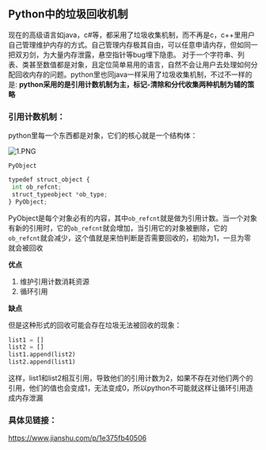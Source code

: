 ## Python中的垃圾回收机制

​	现在的高级语言如java，c#等，都采用了垃圾收集机制，而不再是c，c++里用户自己管理维护内存的方式。自己管理内存极其自由，可以任意申请内存，但如同一把双刃剑，为大量内存泄露，悬空指针等bug埋下隐患。
对于一个字符串、列表、类甚至数值都是对象，且定位简单易用的语言，自然不会让用户去处理如何分配回收内存的问题。
​	python里也同java一样采用了垃圾收集机制，不过不一样的是:
**python采用的是引用计数机制为主，标记-清除和分代收集两种机制为辅的策略**

### 引用计数机制：

python里每一个东西都是对象，它们的核心就是一个结构体：

![1.PNG](https://i.loli.net/2019/08/15/Wj5H3ievkzsg2XL.png)

`PyObject`

```python
typedef struct_object {
 int ob_refcnt;
 struct_typeobject *ob_type;
} PyObject;
```

PyObject是每个对象必有的内容，其中`ob_refcnt`就是做为引用计数。当一个对象有新的引用时，它的`ob_refcnt`就会增加，当引用它的对象被删除，它的`ob_refcnt`就会减少，这个值就是来怕判断是否需要回收的，初始为1，一旦为零就会被回收

**优点**

1. 维护引用计数消耗资源
2. 循环引用

**缺点**

但是这种形式的回收可能会存在垃圾无法被回收的现象：

```python
list1 = []
list2 = []
list1.append(list2)
list2.append(list1)
```

这样，list1和list2相互引用，导致他们的引用计数为2，如果不存在对他们两个的引用，他们的值也会变成1，无法变成0，所以python不可能就这样让循环引用造成内存泄漏

### 具体见链接：

<https://www.jianshu.com/p/1e375fb40506>

